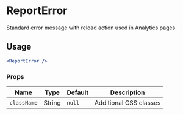 # ReportError

Standard error message with reload action used in Analytics pages.

## Usage

```jsx
<ReportError />
```

### Props

Name | Type | Default | Description
--- | --- | --- | ---
`className` | String    | `null`  | Additional CSS classes
